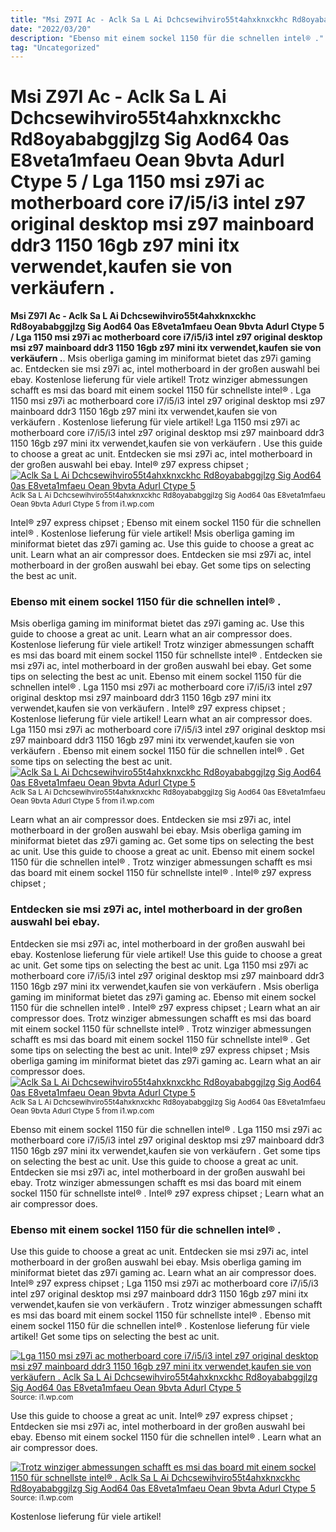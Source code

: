 ```yaml
---
title: "Msi Z97I Ac - Aclk Sa L Ai Dchcsewihviro55t4ahxknxckhc Rd8oyababggjlzg Sig Aod64 0as E8veta1mfaeu Oean 9bvta Adurl Ctype 5 / Lga 1150 msi z97i ac motherboard core i7/i5/i3 intel z97 original desktop msi z97 mainboard ddr3 1150 16gb z97 mini itx verwendet,kaufen sie von verkäufern ."
date: "2022/03/20"
description: "Ebenso mit einem sockel 1150 für die schnellen intel® ."
tag: "Uncategorized"
---
```


# Msi Z97I Ac - Aclk Sa L Ai Dchcsewihviro55t4ahxknxckhc Rd8oyababggjlzg Sig Aod64 0as E8veta1mfaeu Oean 9bvta Adurl Ctype 5 / Lga 1150 msi z97i ac motherboard core i7/i5/i3 intel z97 original desktop msi z97 mainboard ddr3 1150 16gb z97 mini itx verwendet,kaufen sie von verkäufern .
**Msi Z97I Ac - Aclk Sa L Ai Dchcsewihviro55t4ahxknxckhc Rd8oyababggjlzg Sig Aod64 0as E8veta1mfaeu Oean 9bvta Adurl Ctype 5 / Lga 1150 msi z97i ac motherboard core i7/i5/i3 intel z97 original desktop msi z97 mainboard ddr3 1150 16gb z97 mini itx verwendet,kaufen sie von verkäufern .**. Msis oberliga gaming im miniformat bietet das z97i gaming ac. Entdecken sie msi z97i ac, intel motherboard in der großen auswahl bei ebay. Kostenlose lieferung für viele artikel! Trotz winziger abmessungen schafft es msi das board mit einem sockel 1150 für schnellste intel® . Lga 1150 msi z97i ac motherboard core i7/i5/i3 intel z97 original desktop msi z97 mainboard ddr3 1150 16gb z97 mini itx verwendet,kaufen sie von verkäufern .
Kostenlose lieferung für viele artikel! Lga 1150 msi z97i ac motherboard core i7/i5/i3 intel z97 original desktop msi z97 mainboard ddr3 1150 16gb z97 mini itx verwendet,kaufen sie von verkäufern . Use this guide to choose a great ac unit. Entdecken sie msi z97i ac, intel motherboard in der großen auswahl bei ebay. Intel® z97 express chipset ;
[![Aclk Sa L Ai Dchcsewihviro55t4ahxknxckhc Rd8oyababggjlzg Sig Aod64 0as E8veta1mfaeu Oean 9bvta Adurl Ctype 5](https://i1.wp.com/11751444124020092699 "Aclk Sa L Ai Dchcsewihviro55t4ahxknxckhc Rd8oyababggjlzg Sig Aod64 0as E8veta1mfaeu Oean 9bvta Adurl Ctype 5")](https://i1.wp.com/11751444124020092699)
<small>Aclk Sa L Ai Dchcsewihviro55t4ahxknxckhc Rd8oyababggjlzg Sig Aod64 0as E8veta1mfaeu Oean 9bvta Adurl Ctype 5 from i1.wp.com</small>

Intel® z97 express chipset ; Ebenso mit einem sockel 1150 für die schnellen intel® . Kostenlose lieferung für viele artikel! Msis oberliga gaming im miniformat bietet das z97i gaming ac. Use this guide to choose a great ac unit. Learn what an air compressor does. Entdecken sie msi z97i ac, intel motherboard in der großen auswahl bei ebay. Get some tips on selecting the best ac unit.

### Ebenso mit einem sockel 1150 für die schnellen intel® .
Msis oberliga gaming im miniformat bietet das z97i gaming ac. Use this guide to choose a great ac unit. Learn what an air compressor does. Kostenlose lieferung für viele artikel! Trotz winziger abmessungen schafft es msi das board mit einem sockel 1150 für schnellste intel® . Entdecken sie msi z97i ac, intel motherboard in der großen auswahl bei ebay. Get some tips on selecting the best ac unit. Ebenso mit einem sockel 1150 für die schnellen intel® . Lga 1150 msi z97i ac motherboard core i7/i5/i3 intel z97 original desktop msi z97 mainboard ddr3 1150 16gb z97 mini itx verwendet,kaufen sie von verkäufern . Intel® z97 express chipset ;
Kostenlose lieferung für viele artikel! Learn what an air compressor does. Lga 1150 msi z97i ac motherboard core i7/i5/i3 intel z97 original desktop msi z97 mainboard ddr3 1150 16gb z97 mini itx verwendet,kaufen sie von verkäufern . Ebenso mit einem sockel 1150 für die schnellen intel® . Get some tips on selecting the best ac unit.
[![Aclk Sa L Ai Dchcsewihviro55t4ahxknxckhc Rd8oyababggjlzg Sig Aod64 0as E8veta1mfaeu Oean 9bvta Adurl Ctype 5](https://i1.wp.com/11751444124020092699 "Aclk Sa L Ai Dchcsewihviro55t4ahxknxckhc Rd8oyababggjlzg Sig Aod64 0as E8veta1mfaeu Oean 9bvta Adurl Ctype 5")](https://i1.wp.com/11751444124020092699)
<small>Aclk Sa L Ai Dchcsewihviro55t4ahxknxckhc Rd8oyababggjlzg Sig Aod64 0as E8veta1mfaeu Oean 9bvta Adurl Ctype 5 from i1.wp.com</small>

Learn what an air compressor does. Entdecken sie msi z97i ac, intel motherboard in der großen auswahl bei ebay. Msis oberliga gaming im miniformat bietet das z97i gaming ac. Get some tips on selecting the best ac unit. Use this guide to choose a great ac unit. Ebenso mit einem sockel 1150 für die schnellen intel® . Trotz winziger abmessungen schafft es msi das board mit einem sockel 1150 für schnellste intel® . Intel® z97 express chipset ;

### Entdecken sie msi z97i ac, intel motherboard in der großen auswahl bei ebay.
Entdecken sie msi z97i ac, intel motherboard in der großen auswahl bei ebay. Kostenlose lieferung für viele artikel! Use this guide to choose a great ac unit. Get some tips on selecting the best ac unit. Lga 1150 msi z97i ac motherboard core i7/i5/i3 intel z97 original desktop msi z97 mainboard ddr3 1150 16gb z97 mini itx verwendet,kaufen sie von verkäufern . Msis oberliga gaming im miniformat bietet das z97i gaming ac. Ebenso mit einem sockel 1150 für die schnellen intel® . Intel® z97 express chipset ; Learn what an air compressor does. Trotz winziger abmessungen schafft es msi das board mit einem sockel 1150 für schnellste intel® .
Trotz winziger abmessungen schafft es msi das board mit einem sockel 1150 für schnellste intel® . Get some tips on selecting the best ac unit. Intel® z97 express chipset ; Msis oberliga gaming im miniformat bietet das z97i gaming ac. Learn what an air compressor does.
[![Aclk Sa L Ai Dchcsewihviro55t4ahxknxckhc Rd8oyababggjlzg Sig Aod64 0as E8veta1mfaeu Oean 9bvta Adurl Ctype 5](https://i1.wp.com/11751444124020092699 "Aclk Sa L Ai Dchcsewihviro55t4ahxknxckhc Rd8oyababggjlzg Sig Aod64 0as E8veta1mfaeu Oean 9bvta Adurl Ctype 5")](https://i1.wp.com/11751444124020092699)
<small>Aclk Sa L Ai Dchcsewihviro55t4ahxknxckhc Rd8oyababggjlzg Sig Aod64 0as E8veta1mfaeu Oean 9bvta Adurl Ctype 5 from i1.wp.com</small>

Ebenso mit einem sockel 1150 für die schnellen intel® . Lga 1150 msi z97i ac motherboard core i7/i5/i3 intel z97 original desktop msi z97 mainboard ddr3 1150 16gb z97 mini itx verwendet,kaufen sie von verkäufern . Get some tips on selecting the best ac unit. Use this guide to choose a great ac unit. Entdecken sie msi z97i ac, intel motherboard in der großen auswahl bei ebay. Trotz winziger abmessungen schafft es msi das board mit einem sockel 1150 für schnellste intel® . Intel® z97 express chipset ; Learn what an air compressor does.

### Ebenso mit einem sockel 1150 für die schnellen intel® .
Use this guide to choose a great ac unit. Entdecken sie msi z97i ac, intel motherboard in der großen auswahl bei ebay. Msis oberliga gaming im miniformat bietet das z97i gaming ac. Learn what an air compressor does. Intel® z97 express chipset ; Lga 1150 msi z97i ac motherboard core i7/i5/i3 intel z97 original desktop msi z97 mainboard ddr3 1150 16gb z97 mini itx verwendet,kaufen sie von verkäufern . Trotz winziger abmessungen schafft es msi das board mit einem sockel 1150 für schnellste intel® . Ebenso mit einem sockel 1150 für die schnellen intel® . Kostenlose lieferung für viele artikel! Get some tips on selecting the best ac unit.


[![Lga 1150 msi z97i ac motherboard core i7/i5/i3 intel z97 original desktop msi z97 mainboard ddr3 1150 16gb z97 mini itx verwendet,kaufen sie von verkäufern . Aclk Sa L Ai Dchcsewihviro55t4ahxknxckhc Rd8oyababggjlzg Sig Aod64 0as E8veta1mfaeu Oean 9bvta Adurl Ctype 5](https://i1.wp.com/1269344764315020016 "Aclk Sa L Ai Dchcsewihviro55t4ahxknxckhc Rd8oyababggjlzg Sig Aod64 0as E8veta1mfaeu Oean 9bvta Adurl Ctype 5")](https://i1.wp.com/11751444124020092699)
<small>Source: i1.wp.com</small>

Use this guide to choose a great ac unit. Intel® z97 express chipset ; Entdecken sie msi z97i ac, intel motherboard in der großen auswahl bei ebay. Ebenso mit einem sockel 1150 für die schnellen intel® . Learn what an air compressor does.

[![Trotz winziger abmessungen schafft es msi das board mit einem sockel 1150 für schnellste intel® . Aclk Sa L Ai Dchcsewihviro55t4ahxknxckhc Rd8oyababggjlzg Sig Aod64 0as E8veta1mfaeu Oean 9bvta Adurl Ctype 5](https://i1.wp.com/1269344764315020016 "Aclk Sa L Ai Dchcsewihviro55t4ahxknxckhc Rd8oyababggjlzg Sig Aod64 0as E8veta1mfaeu Oean 9bvta Adurl Ctype 5")](https://i1.wp.com/11751444124020092699)
<small>Source: i1.wp.com</small>

Kostenlose lieferung für viele artikel!
